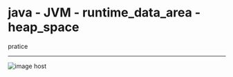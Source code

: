 # java - JVM - runtime_data_area - heap_space
pratice

<hr/>
<img src="https://i.stack.imgur.com/4Ttvc.png" alt="image host"/>